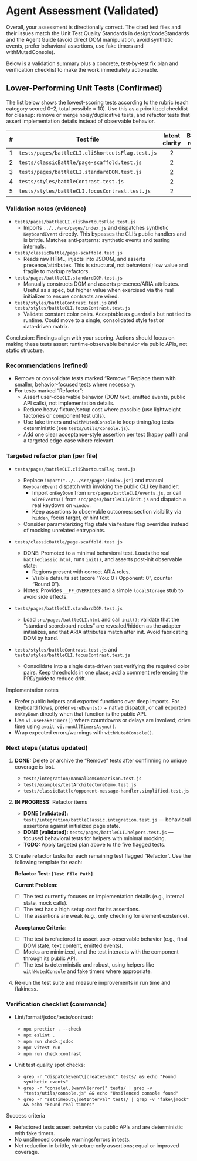 # Agent Assessment (Validated)

Overall, your assessment is directionally correct. The cited test files and their issues match the Unit Test Quality Standards in design/codeStandards and the Agent Guide (avoid direct DOM manipulation, avoid synthetic events, prefer behavioral assertions, use fake timers and withMutedConsole).

Below is a validation summary plus a concrete, test‑by‑test fix plan and verification checklist to make the work immediately actionable.

## Lower-Performing Unit Tests (Confirmed)

The list below shows the lowest-scoring tests according to the rubric (each category scored 0–2, total possible = 10). Use this as a prioritized checklist for cleanup: remove or merge noisy/duplicative tests, and refactor tests that assert implementation details instead of observable behavior.

|   # | Test file                                        | Intent clarity | Behavioral relevance | Assertion quality | Isolation & robustness | Cost vs coverage | Total | Action   |
| --: | ------------------------------------------------ | :------------: | :------------------: | :---------------: | :--------------------: | :--------------: | :---: | -------- |
|   1 | `tests/pages/battleCLI.cliShortcutsFlag.test.js` |       2        |          1           |         1         |           1            |        0         |   5   | Refactor |
|   2 | `tests/classicBattle/page-scaffold.test.js`      |       2        |          1           |         1         |           1            |        0         |   5   | Refactor |
|   3 | `tests/pages/battleCLI.standardDOM.test.js`      |       2        |          1           |         1         |           2            |        0         |   6   | Refactor |
|   4 | `tests/styles/battleContrast.test.js`            |       2        |          1           |         1         |           2            |        0         |   6   | Refactor |
|   5 | `tests/styles/battleCLI.focusContrast.test.js`   |       2        |          1           |         2         |           2            |        0         |   7   | Refactor |

### Validation notes (evidence)

- `tests/pages/battleCLI.cliShortcutsFlag.test.js`
  - Imports `../../src/pages/index.js` and dispatches synthetic `KeyboardEvent` directly. This bypasses the CLI’s public handlers and is brittle. Matches anti‑patterns: synthetic events and testing internals.
- `tests/classicBattle/page-scaffold.test.js`
  - Reads raw HTML, injects into JSDOM, and asserts presence/attributes. This is structural, not behavioral; low value and fragile to markup refactors.
- `tests/pages/battleCLI.standardDOM.test.js`
  - Manually constructs DOM and asserts presence/ARIA attributes. Useful as a spec, but higher value when exercised via the real initializer to ensure contracts are wired.
- `tests/styles/battleContrast.test.js` and `tests/styles/battleCLI.focusContrast.test.js`
  - Validate constant color pairs. Acceptable as guardrails but not tied to runtime. Could move to a single, consolidated style test or data‑driven matrix.

Conclusion: Findings align with your scoring. Actions should focus on making these tests assert runtime‑observable behavior via public APIs, not static structure.

### Recommendations (refined)

- Remove or consolidate tests marked “Remove.” Replace them with smaller, behavior-focused tests where necessary.
- For tests marked “Refactor”:
  - Assert user-observable behavior (DOM text, emitted events, public API calls), not implementation details.
  - Reduce heavy fixture/setup cost where possible (use lightweight factories or component test utils).
  - Use fake timers and `withMutedConsole` to keep timing/log tests deterministic (see `tests/utils/console.js`).
  - Add one clear acceptance-style assertion per test (happy path) and a targeted edge-case where relevant.

### Targeted refactor plan (per file)

- `tests/pages/battleCLI.cliShortcutsFlag.test.js`
  - Replace `import("../../src/pages/index.js")` and manual `KeyboardEvent` dispatch with invoking the public CLI key handler:
    - Import `onKeyDown` from `src/pages/battleCLI/events.js`, or call `wireEvents()` from `src/pages/battleCLI/init.js` and dispatch a real keydown on `window`.
    - Keep assertions to observable outcomes: section visibility via `hidden`, focus target, or hint text.
  - Consider parameterizing flag state via feature flag overrides instead of mocking unrelated entrypoints.

- `tests/classicBattle/page-scaffold.test.js`
  - DONE: Promoted to a minimal behavioral test. Loads the real `battleClassic.html`, runs `init()`, and asserts post‑init observable state:
    - Regions present with correct ARIA roles.
    - Visible defaults set (score “You: 0 / Opponent: 0”, counter “Round 0”).
  - Notes: Provides `__FF_OVERRIDES` and a simple `localStorage` stub to avoid side effects.

- `tests/pages/battleCLI.standardDOM.test.js`
  - Load `src/pages/battleCLI.html` and call `init()`; validate that the “standard scoreboard nodes” are revealed/hidden as the adapter initializes, and that ARIA attributes match after init. Avoid fabricating DOM by hand.

- `tests/styles/battleContrast.test.js` and `tests/styles/battleCLI.focusContrast.test.js`
  - Consolidate into a single data‑driven test verifying the required color pairs. Keep thresholds in one place; add a comment referencing the PRD/guide to reduce drift.

Implementation notes

- Prefer public helpers and exported functions over deep imports. For keyboard flows, prefer `wireEvents()` + native dispatch, or call exported `onKeyDown` directly when that function is the public API.
- Use `vi.useFakeTimers()` where countdowns or delays are involved; drive time using `await vi.runAllTimersAsync()`.
- Wrap expected errors/warnings with `withMutedConsole()`.

### Next steps (status updated)

1. **DONE:** Delete or archive the “Remove” tests after confirming no unique coverage is lost.
    - `tests/integration/manualDomComparison.test.js`
    - `tests/examples/testArchitectureDemo.test.js`
    - `tests/classicBattle/opponent-message-handler.simplified.test.js`
2. **IN PROGRESS:** Refactor items
    - **DONE (validated):** `tests/integration/battleClassic.integration.test.js` — behavioral assertions against initialized page state.
    - **DONE (validated):** `tests/pages/battleCLI.helpers.test.js` — focused behavioral tests for helpers with minimal mocking.
    - **TODO:** Apply targeted plan above to the five flagged tests.
3. Create refactor tasks for each remaining test flagged “Refactor”. Use the following template for each:

    **Refactor Test: `[Test File Path]`**

    **Current Problem:**
    - [ ] The test currently focuses on implementation details (e.g., internal state, mock calls).
    - [ ] The test has a high setup cost for its assertions.
    - [ ] The assertions are weak (e.g., only checking for element existence).

    **Acceptance Criteria:**
    - [ ] The test is refactored to assert user-observable behavior (e.g., final DOM state, text content, emitted events).
    - [ ] Mocks are minimized, and the test interacts with the component through its public API.
    - [ ] The test is deterministic and robust, using helpers like `withMutedConsole` and fake timers where appropriate.

4. Re-run the test suite and measure improvements in run time and flakiness.

### Verification checklist (commands)

- Lint/format/jsdoc/tests/contrast:
  - `npx prettier . --check`
  - `npx eslint .`
  - `npm run check:jsdoc`
  - `npx vitest run`
  - `npm run check:contrast`

- Unit test quality spot checks:
  - `grep -r "dispatchEvent\|createEvent" tests/ && echo "Found synthetic events"`
  - `grep -r "console\.(warn\|error)" tests/ | grep -v "tests/utils/console.js" && echo "Unsilenced console found"`
  - `grep -r "setTimeout\|setInterval" tests/ | grep -v "fake\|mock" && echo "Found real timers"`

Success criteria

- Refactored tests assert behavior via public APIs and are deterministic with fake timers.
- No unsilenced console warnings/errors in tests.
- Net reduction in brittle, structure‑only assertions; equal or improved coverage.
